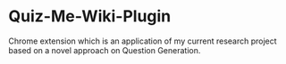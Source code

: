 # Quiz-Me-Wiki-Plugin
Chrome extension which is an application of my current research project based on a novel approach on Question Generation. 
